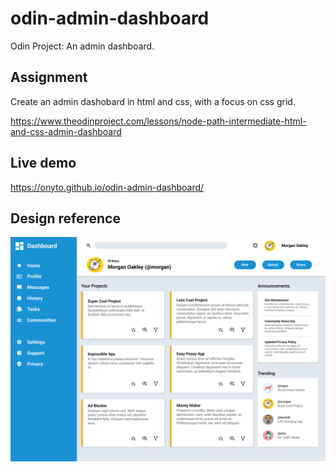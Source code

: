 # odin-admin-dashboard
Odin Project: An admin dashboard.

## Assignment

Create an admin dashobard in html and css, with a focus on css grid.

https://www.theodinproject.com/lessons/node-path-intermediate-html-and-css-admin-dashboard

## Live demo

https://onyto.github.io/odin-admin-dashboard/

## Design reference

![design reference](./dashboard-reference.png)
